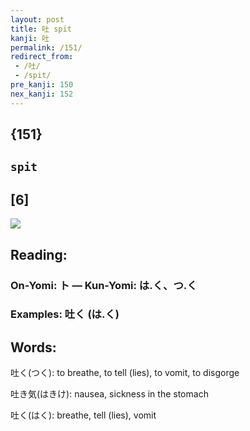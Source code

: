 ```yaml
---
layout: post
title: 吐 spit
kanji: 吐
permalink: /151/
redirect_from:
 - /吐/
 - /spit/
pre_kanji: 150
nex_kanji: 152
---
```


## {151}

## `spit`

## [6]

<div class="stroke"><img src="E59090.png" /></div>

## Reading:

### On-Yomi: ト &mdash; Kun-Yomi: は.く、つ.く

### Examples: 吐く (は.く)

## Words:

吐く(つく): to breathe, to tell (lies), to vomit, to disgorge

吐き気(はきけ): nausea, sickness in the stomach

吐く(はく): breathe, tell (lies), vomit
